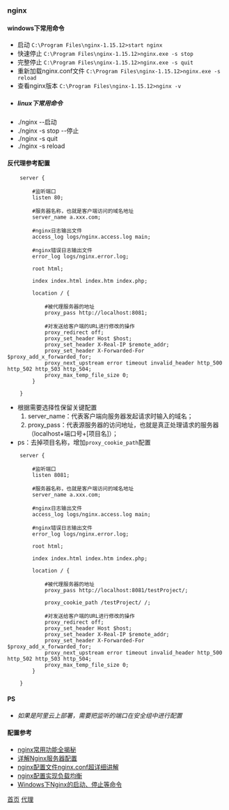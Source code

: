 ### nginx

#### windows下常用命令
* 启动 `C:\Program Files\nginx-1.15.12>start nginx`
* 快速停止 `C:\Program Files\nginx-1.15.12>nginx.exe -s stop`
* 完整停止 `C:\Program Files\nginx-1.15.12>nginx.exe -s quit`
* 重新加载nginx.conf文件 `C:\Program Files\nginx-1.15.12>nginx.exe -s reload`
* 查看nginx版本 `C:\Program Files\nginx-1.15.12>nginx -v`
* ##### linux下常用命令
* ./nginx --启动
* ./nginx -s stop --停止
* ./nginx -s quit
* ./nginx -s reload

#### 反代理参考配置
```config
    server {
        
        #监听端口
        listen 80;
        
        #服务器名称，也就是客户端访问的域名地址
        server_name a.xxx.com;
        
        #nginx日志输出文件
        access_log logs/nginx.access.log main;
        
        #nginx错误日志输出文件
        error_log logs/nginx.error.log;
        
        root html;
        
        index index.html index.htm index.php;
        
        location / {
            
            #被代理服务器的地址
            proxy_pass http://localhost:8081;
            
            #对发送给客户端的URL进行修改的操作
            proxy_redirect off;
            proxy_set_header Host $host;
            proxy_set_header X-Real-IP $remote_addr;
            proxy_set_header X-Forwarded-For $proxy_add_x_forwarded_for;
            proxy_next_upstream error timeout invalid_header http_500 http_502 http_503 http_504;
            proxy_max_temp_file_size 0;
        }
        
    }
```
* 根据需要选择性保留关键配置
    1. server_name：代表客户端向服务器发起请求时输入的域名；
    2. proxy_pass：代表源服务器的访问地址，也就是真正处理请求的服务器（localhost+端口号+[项目名]）；
* ps：去掉项目名称，增加`proxy_cookie_path`配置
```config
    server {
        
        #监听端口
        listen 8081;
        
        #服务器名称，也就是客户端访问的域名地址
        server_name a.xxx.com;
        
        #nginx日志输出文件
        access_log logs/nginx.access.log main;
        
        #nginx错误日志输出文件
        error_log logs/nginx.error.log;
        
        root html;
        
        index index.html index.htm index.php;
        
        location / {
            
            #被代理服务器的地址
            proxy_pass http://localhost:8081/testProject/;

            proxy_cookie_path /testProject/ /;
            
            #对发送给客户端的URL进行修改的操作
            proxy_redirect off;
            proxy_set_header Host $host;
            proxy_set_header X-Real-IP $remote_addr;
            proxy_set_header X-Forwarded-For $proxy_add_x_forwarded_for;
            proxy_next_upstream error timeout invalid_header http_500 http_502 http_503 http_504;
            proxy_max_temp_file_size 0;
        }
        
    }
```

#### PS
* *如果是阿里云上部署，需要把监听的端口在安全组中进行配置*

#### 配置参考
* [nginx常用功能全揭秘](https://yq.aliyun.com/articles/668093?spm=a2c4e.11155472.0.0.ef667c1bBD58ZQ)
* [详解Nginx服务器配置](http://baijiahao.baidu.com/s?id=1604485941272024493&wfr=spider&for=pc)
* [nginx配置文件nginx.conf超详细讲解](https://www.cnblogs.com/liang-wei/p/5849771.html)
* [nginx配置实现负载均衡](https://baijiahao.baidu.com/s?id=1612046399354825956&wfr=spider&for=pc)
* [Windows下Nginx的启动、停止等命令](https://www.cnblogs.com/kevin1990/p/6821948.html)


[首页](../../README.md)  [代理](Proxy.md)
